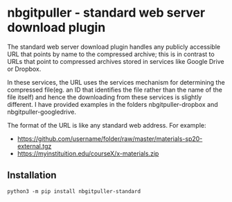 # nbgitpuller - standard web server download plugin

The standard web server download plugin handles any publicly accessible URL that points
by name to the compressed archive; this is in contrast to URLs that point to compressed archives stored in
services like Google Drive or Dropbox.

In these services, the URL uses the services mechanism for determining
the compressed file(eg. an ID that identifies the file rather than the name of the file itself)
and hence the downloading from these services is slightly different. I have provided
examples in the folders nbgitpuller-dropbox and nbgitpuller-googledrive.

The format of the URL is like any standard web address. For example:
- https://github.com/username/folder/raw/master/materials-sp20-external.tgz
- https://myinstituition.edu/courseX/x-materials.zip

## Installation

```shell
python3 -m pip install nbgitpuller-standard
```
